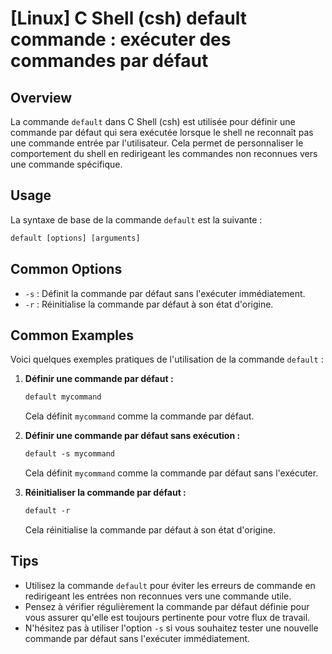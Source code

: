 # [Linux] C Shell (csh) default commande : exécuter des commandes par défaut

## Overview
La commande `default` dans C Shell (csh) est utilisée pour définir une commande par défaut qui sera exécutée lorsque le shell ne reconnaît pas une commande entrée par l'utilisateur. Cela permet de personnaliser le comportement du shell en redirigeant les commandes non reconnues vers une commande spécifique.

## Usage
La syntaxe de base de la commande `default` est la suivante :

```csh
default [options] [arguments]
```

## Common Options
- `-s` : Définit la commande par défaut sans l'exécuter immédiatement.
- `-r` : Réinitialise la commande par défaut à son état d'origine.

## Common Examples
Voici quelques exemples pratiques de l'utilisation de la commande `default` :

1. **Définir une commande par défaut :**
   ```csh
   default mycommand
   ```
   Cela définit `mycommand` comme la commande par défaut.

2. **Définir une commande par défaut sans exécution :**
   ```csh
   default -s mycommand
   ```
   Cela définit `mycommand` comme la commande par défaut sans l'exécuter.

3. **Réinitialiser la commande par défaut :**
   ```csh
   default -r
   ```
   Cela réinitialise la commande par défaut à son état d'origine.

## Tips
- Utilisez la commande `default` pour éviter les erreurs de commande en redirigeant les entrées non reconnues vers une commande utile.
- Pensez à vérifier régulièrement la commande par défaut définie pour vous assurer qu'elle est toujours pertinente pour votre flux de travail.
- N'hésitez pas à utiliser l'option `-s` si vous souhaitez tester une nouvelle commande par défaut sans l'exécuter immédiatement.